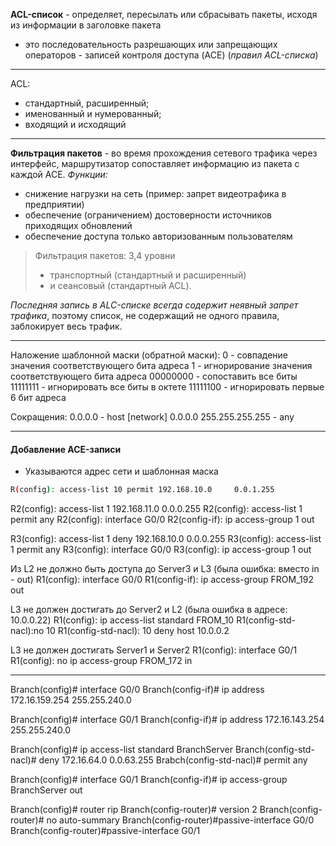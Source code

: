 __ACL-список__ - определяет, пересылать или сбрасывать пакеты, исходя из информации в заголовке пакета
- это последовательность разрешающих или запрещающих операторов - записей контроля доступа (ACE) (_правил ACL-списка_)
---
ACL: 
- стандартный, расширенный; 
- именованный и нумерованный; 
- входящий и исходящий
---
__Фильтрация пакетов__ - во время прохождения сетевого трафика через интерфейс, маршрутизатор сопоставляет информацию из пакета с каждой ACE.
_Функции:_
- снижение нагрузки на сеть (пример: запрет видеотрафика в предприятии)
- обеспечение (ограничением) достоверности источников приходящих обновлений
- обеспечение доступа только авторизованным пользователям

>Фильтрация пакетов: 3,4 уровни 
> - транспортный (стандартный и расширенный) 
> - и сеансовый (стандартный ACL).

_Последняя запись в ALC-списке всегда содержит неявный запрет трафика_, поэтому список, не содержащий не одного правила, заблокирует весь трафик.

---
Наложение шаблонной маски (обратной маски):
0 - совпадение значения соответствующего бита адреса
1 - игнорирование значения соответствующего бита адреса
00000000 - сопоставить все биты
11111111 - игнорировать все биты в октете
11111100 - игнорировать первые 6 бит адреса

Сокращения:
0.0.0.0         - host [network]
0.0.0.0 255.255.255.255 - any

---
#### Добавление ACE-записи
- Указываются адрес сети и шаблонная маска
```bash
R(config): access-list 10 permit 192.168.10.0     0.0.1.255
```



R2(config): access-list 1  192.168.11.0 0.0.0.255
R2(config): access-list 1 permit any
R2(config): interface G0/0
R2(config-if): ip access-group 1 out

R3(config): access-list 1 deny 192.168.10.0 0.0.0.255
R3(config): access-list 1 permit any
R3(config): interface G0/0
R3(config): ip access-group 1 out



Из L2 не должно быть доступа до Server3 и L3 (была ошибка: вместо in - out)
R1(config): interface G0/0
R1(config-if): ip access-group FROM_192 out

L3 не должен достигать до Server2 и L2 (была ошибка в адресе: 10.0.0.22)
R1(config): ip access-list standard FROM_10
R1(config-std-nacl):no 10
R1(config-std-nacl): 10 deny host 10.0.0.2

L3 не должен достигать Server1 и Server2 
R1(config): interface G0/1
R1(config): no ip access-group FROM_172 in


----------------------------------------------------------------------------------------
Branch(config)# interface G0/0
Branch(config-if)# ip address 172.16.159.254 255.255.240.0

Branch(config)# interface G0/1
Branch(config-if)# ip address 172.16.143.254 255.255.240.0 

Branch(config)# ip access-list standard BranchServer
Branch(config-std-nacl)# deny 172.16.64.0 0.0.63.255
Brabch(config-std-nacl)# permit any

Branch(config)# interface G0/1
Branch(config-if)# ip access-group BranchServer out

Branch(config)# router rip
Branch(config-router)# version 2
Branch(config-router)# no auto-summary
Branch(config-router)#passive-interface G0/0
Branch(config-router)#passive-interface G0/1